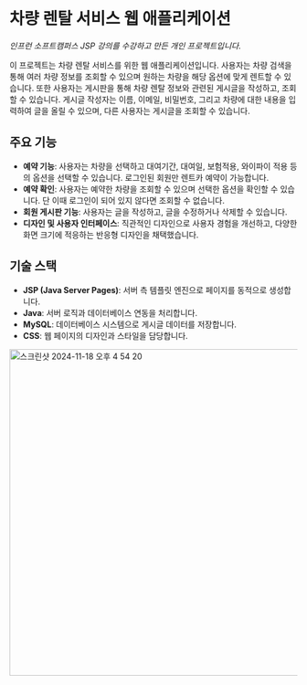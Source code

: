# 차량 렌탈 서비스 웹 애플리케이션

*인프런 소프트캠퍼스 JSP 강의를 수강하고 만든 개인 프로젝트입니다.*

이 프로젝트는 차량 렌탈 서비스를 위한 웹 애플리케이션입니다. 사용자는 차량 검색을 통해 여러 차량 정보를 조회할 수 있으며 원하는 차량을 해당 옵션에 맞게 렌트할 수 있습니다. 또한 사용자는 게시판을 통해 차량 렌탈 정보와 관련된 게시글을 작성하고, 조회할 수 있습니다. 게시글 작성자는 이름, 이메일, 비밀번호, 그리고 차량에 대한 내용을 입력하여 글을 올릴 수 있으며, 다른 사용자는 게시글을 조회할 수 있습니다.

## 주요 기능

- **예약 기능**: 사용자는 차량을 선택하고 대여기간, 대여일, 보험적용, 와이파이 적용 등의 옵션을 선택할 수 있습니다. 로그인된 회원만 렌트카 예약이 가능합니다.
- **예약 확인**: 사용자는 예약한 차량을 조회할 수 있으며 선택한 옵션을 확인할 수 있습니다. 단 이때 로그인이 되어 있지 않다면 조회할 수 없습니다.
- **회원 게시판 기능**: 사용자는 글을 작성하고, 글을 수정하거나 삭제할 수 있습니다.
- **디자인 및 사용자 인터페이스**: 직관적인 디자인으로 사용자 경험을 개선하고, 다양한 화면 크기에 적응하는 반응형 디자인을 채택했습니다.

## 기술 스택

- **JSP (Java Server Pages)**: 서버 측 템플릿 엔진으로 페이지를 동적으로 생성합니다.
- **Java**: 서버 로직과 데이터베이스 연동을 처리합니다.
- **MySQL**: 데이터베이스 시스템으로 게시글 데이터를 저장합니다.
- **CSS**: 웹 페이지의 디자인과 스타일을 담당합니다. 

<img width="572" alt="스크린샷 2024-11-18 오후 4 54 20" src="https://github.com/user-attachments/assets/5ecf1894-54e9-4df9-a476-536a01a22ee9">

